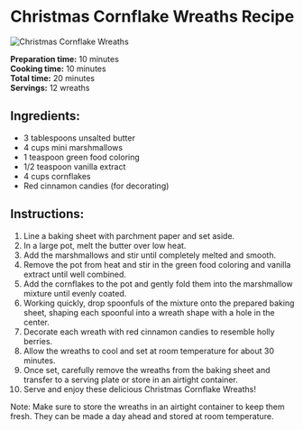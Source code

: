 # Christmas Cornflake Wreaths Recipe

![Christmas Cornflake Wreaths](https://example.com/image.jpg)

**Preparation time:** 10 minutes  
**Cooking time:** 10 minutes  
**Total time:** 20 minutes  
**Servings:** 12 wreaths

## Ingredients:
- 3 tablespoons unsalted butter
- 4 cups mini marshmallows
- 1 teaspoon green food coloring
- 1/2 teaspoon vanilla extract
- 4 cups cornflakes
- Red cinnamon candies (for decorating)

## Instructions:
1. Line a baking sheet with parchment paper and set aside.
2. In a large pot, melt the butter over low heat.
3. Add the marshmallows and stir until completely melted and smooth.
4. Remove the pot from heat and stir in the green food coloring and vanilla extract until well combined.
5. Add the cornflakes to the pot and gently fold them into the marshmallow mixture until evenly coated.
6. Working quickly, drop spoonfuls of the mixture onto the prepared baking sheet, shaping each spoonful into a wreath shape with a hole in the center.
7. Decorate each wreath with red cinnamon candies to resemble holly berries.
8. Allow the wreaths to cool and set at room temperature for about 30 minutes.
9. Once set, carefully remove the wreaths from the baking sheet and transfer to a serving plate or store in an airtight container.
10. Serve and enjoy these delicious Christmas Cornflake Wreaths!

Note: Make sure to store the wreaths in an airtight container to keep them fresh. They can be made a day ahead and stored at room temperature.